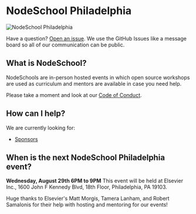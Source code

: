 # NodeSchool Philadelphia

![NodeSchool Philadelphia](phillynslogo.png)

Have a question? [Open an issue](https://github.com/nodeschool/philadelphia/issues). We use the GitHub Issues like a message board so all of our communication can be public.

## What is NodeSchool?
NodeSchools are in-person hosted events in which open source workshops are used as curriculum and mentors are available in case you need help.

Please take a moment and look at our [Code of Conduct](https://github.com/nodeschool/philadelphia/blob/master/code-of-conduct.md).

## How can I help?
We are currently looking for:
* [Sponsors](https://github.com/nodeschool/philadelphia/issues/5)

## When is the next NodeSchool Philadelphia event?
**Wednesday, August 29th 6PM to 9PM**
This event will be held at Elsevier Inc., 1600 John F Kennedy Blvd, 18th Floor, Philadelphia, PA 19103.

Huge thanks to Elsevier's Matt Morgis, Tamera Lanham, and Robert Samalonis for their help with hosting and mentoring for our events!


